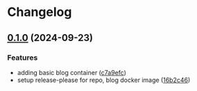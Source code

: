 # Changelog

## [0.1.0](https://github.com/hyperfluid-solutions/baseimages/compare/v0.0.1...v0.1.0) (2024-09-23)


### Features

* adding basic blog container ([c7a9efc](https://github.com/hyperfluid-solutions/baseimages/commit/c7a9efcc49d8e0c150a77517379e1aed07a930fb))
* setup release-please for repo, blog docker image ([16b2c46](https://github.com/hyperfluid-solutions/baseimages/commit/16b2c4664c845eaae4c0d6aec7eed747abb080f4))

